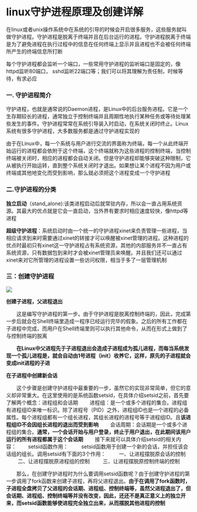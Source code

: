 # linux守护进程原理及创建详解

​	在linux或者unix操作系统中在系统的引导的时候会开启很多服务，这些服务就叫做守护进程。守护进程是脱离于终端并且在后台运行的进程。守护进程脱离于终端是为了避免进程在执行过程中的信息在任何终端上显示并且进程也不会被任何终端所产生的终端信息所打断

​	每个守护进程都会监听一个端口，一些常用守护进程的监听端口是固定的，像httpd监听80端口， sshd监听22端口等；我们可以将其理解为责任制，时候等待，有求必应

### 一. 守护进程简介

​	守护进程，也就是通常说的Daemon进程，是Linux中的后台服务进程。它是一个生存期较长的进程，通常独立于控制终端并且周期性地执行某种任务或等待处理某些发生的事件。守护进程常常在系统引导装入时启动，在系统关闭时终止。Linux系统有很多守护进程，大多数服务都是通过守护进程实现的

​	由于在Linux中，每一个系统与用户进行交流的界面称为终端，每一个从此终端开始运行的进程都会依附于这个终端，这个终端就称为这些进程的控制终端，当控制终端被关闭时，相应的进程都会自动关闭。但是守护进程却能够突破这种限制，它从被执行开始运转，直到整个系统关闭时才退出。如果想让某个进程不因为用户或终端或其他地变化而受到影响，那么就必须把这个进程变成一个守护进程

### 二.守护进程的分类

​	**独立启动**（stand_alone):该类进程启动后就常驻内存，所以会一直占用系统资源。其最大的优点就是它会一直启动，当外界有要求时相应速度较快，像httpd等进程

​	**超级守护进程**：系统启动时由一个统一的守护进程xinet来负责管理一些进程，当相应请求到来时需要通过xinet的转接才可以唤醒被xinet管理的进程。这种进程的优点时最初只有xinet这一守护进程占有系统资源，其他的内部服务并不一直占有系统资源，只有数据包到来时才会被xinet管理员来唤醒。并且我们还可以通过xinet来对它所管理的进程设置一些访问权限，相当于多了一层管理机制

### 三：创建守护进程

![](http://oklbfi1yj.bkt.clouddn.com/linux%E5%AE%88%E6%8A%A4%E8%BF%9B%E7%A8%8B%E5%8E%9F%E7%90%86%E5%8F%8A%E5%88%9B%E5%BB%BA%E8%AF%A6%E8%A7%A3/1.PNG)

**创建子进程，父进程退出**

　　这是编写守护进程的第一步。由于守护进程是脱离控制终端的，因此，完成第一步后就会在Shell终端里造成一程序已经运行完毕的假象。之后的所有工作都在子进程中完成，而用户在Shell终端里则可以执行其他命令，从而在形式上做到了与控制终端的脱离

　　**在Linux中父进程先于子进程退出会造成子进程成为孤儿进程，而每当系统发现一个孤儿进程是，就会自动由1号进程（init）收养它，这样，原先的子进程就会变成init进程的子进**

**在子进程中创建新会话**

　　这个步骤是创建守护进程中最重要的一步，虽然它的实现非常简单，但它的意义却非常重大。在这里使用的是系统函数setsid，在具体介绍setsid之前，首先要了解两个概念：进程组和会话期
　　进程组：是一个或多个进程的集合。进程组有进程组ID来唯一标识。除了进程号（PID）之外，进程组ID也是一个进程的必备属性。每个进程组都有一个组长进程，其组长进程的进程号等于进程组ID。且**该进程组ID不会因组长进程的退出而受到影响**
　　会话周期：会话期是一个或多个进程组的集合。**通常，一个会话开始与用户登录，终止于用户退出，在此期间该用户运行的所有进程都属于这个会话期**
　　接下来就可以具体介绍setsid的相关内容：
　　setsid函数作用：
　　	setsid函数用于创建一个新的会话，并担任该会话组的组长。调用setsid有下面的3个作用：
　　	一、让进程摆脱原会话的控制
　　	二、让进程摆脱原进程组的控制
　　	三、让进程摆脱原控制终端的控制

　　那么，在创建守护进程时为什么要调用setsid函数呢？由于创建守护进程的第一步调用了fork函数来创建子进程，再将父进程退出。**由于在调用了fork函数时，子进程全盘拷贝了父进程的会话期、进程组、控制终端等，虽然父进程退出了，但会话期、进程组、控制终端等并没有改变，因此，还还不是真正意义上的独立开来，而setsid函数能够使进程完全独立出来，从而摆脱其他进程的控制**











